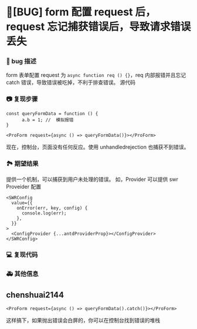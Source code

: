 # 🐛[BUG] form 配置 request 后，request 忘记捕获错误后，导致请求错误丢失

### 🐛 bug 描述

form 表单配置 request 为 `async function req () {}`，req 内部报错并且忘记 catch 错误，导致错误被吃掉，不利于排查错误。
源代码

### 📷 复现步骤

```tsx
const queryFormData = function () {
      a.b = 1; //  模拟报错
}

<ProForm request={async () => queryFormData()}></ProForm>
```

现在，控制台，页面没有任何反应。使用 unhandledrejection 也捕获不到错误。

### 🏞 期望结果

提供一个机制，可以捕获到用户未处理的错误。
如，Provider 可以提供 swr Proveider 配置

```tsx
<SWRConfig
  value={{
    onError(err, key, config) {
      console.log(err);
    },
  }}
>
  <ConfigProvider {...antdProviderProp}></ConfigProvider>
</SWRConfig>
```

### 💻 复现代码

### 🚑 其他信息

## chenshuai2144

`<ProForm request={async () => queryFormData().catch()}></ProForm>`

这样搞下，如果抛出错误会白屏的，你可以在控制台找到错误的堆栈

